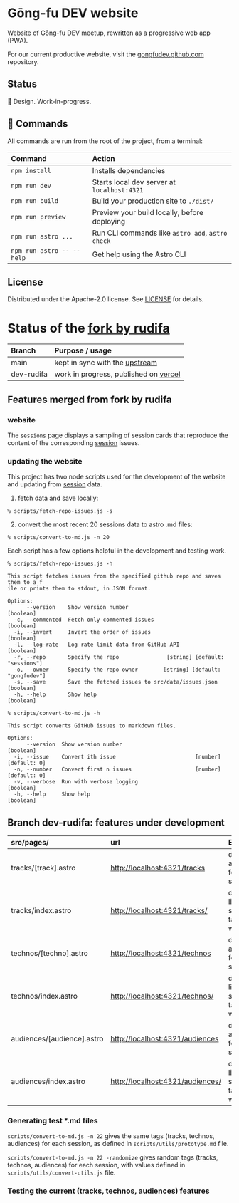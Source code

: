 # Gōng-fu DEV website

Website of Gōng-fu DEV meetup, rewritten as a progressive web app (PWA).

For our current productive website, visit the [gongfudev.github.com](https://github.com/gongfudev/gongfudev.github.com) repository.

## Status

👾 Design. Work-in-progress.

## 🧞 Commands

All commands are run from the root of the project, from a terminal:

| Command                   | Action                                           |
| :------------------------ | :----------------------------------------------- |
| `npm install`             | Installs dependencies                            |
| `npm run dev`             | Starts local dev server at `localhost:4321`      |
| `npm run build`           | Build your production site to `./dist/`          |
| `npm run preview`         | Preview your build locally, before deploying     |
| `npm run astro ...`       | Run CLI commands like `astro add`, `astro check` |
| `npm run astro -- --help` | Get help using the Astro CLI                     |

## License

Distributed under the Apache-2.0 license. See [LICENSE](LICENSE) for details.

# Status of the [fork by rudifa](https://github.com/rudifa/gongfudev-website)

| Branch     | Purpose / usage                                                                         |
| :--------- | :-------------------------------------------------------------------------------------- |
| main       | kept in sync with the [upstream](https://github.com/gongfudev/website.git)              |
| dev-rudifa | work in progress, published on [vercel](https://gongfudev-website.vercel.app/sessions/) |

## Features merged from fork by rudifa

### website

The `sessions` page displays a sampling of session cards that reproduce the content of the corresponding [session](https://github.com/gongfudev/sessions) issues.

### updating the website

This project has two node scripts used for the development of the website and updating from [session](https://github.com/gongfudev/sessions) data.

1. fetch data and save locally:

```
% scripts/fetch-repo-issues.js -s
```

2. convert the most recent 20 sessions data to astro .md files:

```
% scripts/convert-to-md.js -n 20
```

Each script has a few options helpful in the development and testing work.

```
% scripts/fetch-repo-issues.js -h

This script fetches issues from the specified github repo and saves them to a f
ile or prints them to stdout, in JSON format.

Options:
      --version    Show version number                                 [boolean]
  -c, --commented  Fetch only commented issues                         [boolean]
  -i, --invert     Invert the order of issues                          [boolean]
  -l, --log-rate   Log rate limit data from GitHub API                 [boolean]
  -r, --repo       Specify the repo               [string] [default: "sessions"]
  -o, --owner      Specify the repo owner        [string] [default: "gongfudev"]
  -s, --save       Save the fetched issues to src/data/issues.json     [boolean]
  -h, --help       Show help                                           [boolean]
```

```
% scripts/convert-to-md.js -h

This script converts GitHub issues to markdown files.

Options:
      --version  Show version number                                   [boolean]
  -i, --issue    Convert ith issue                         [number] [default: 0]
  -n, --number   Convert first n issues                    [number] [default: 0]
  -v, --verbose  Run with verbose logging                              [boolean]
  -h, --help     Show help                                             [boolean]
```

## Branch dev-rudifa: features under development

| src/pages/                 | url                                          | Effect                                           | Status |
| :------------------------- | :------------------------------------------- | :----------------------------------------------- | ------ |
| tracks/[track].astro       | <http://localhost:4321/tracks>               | display all <tracks> tags found in sessions      | works  |
| tracks/index.astro         | <http://localhost:4321/tracks/><track>       | display links to sessions tagged with <track>    | works  |
| technos/[techno].astro     | <http://localhost:4321/technos>              | display all <technos> tags found in sessions     | works  |
| technos/index.astro        | <http://localhost:4321/technos/><techno>     | display links to sessions tagged with <techno>   | works  |
| audiences/[audience].astro | <http://localhost:4321/audiences>            | display all <audiences> tags found in sessions   | works  |
| audiences/index.astro      | <http://localhost:4321/audiences/><audience> | display links to sessions tagged with <audience> | works  |

### Generating test \*.md files

`scripts/convert-to-md.js -n 22` gives the same tags (tracks, technos, audiences) for each session, as defined in `scripts/utils/prototype.md` file.

`scripts/convert-to-md.js -n 22 -randomize` gives random tags (tracks, technos, audiences) for each session, with values defined in `scripts/utils/convert-utils.js` file.

### Testing the current (tracks, technos, audiences) features
